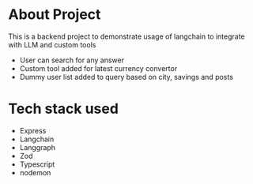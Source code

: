 # About Project
This is a backend project to demonstrate usage of langchain to integrate with LLM and custom tools
- User can search for any answer
- Custom tool added for latest currency convertor
- Dummy user list added to query based on city, savings and posts

# Tech stack used
- Express 
- Langchain 
- Langgraph
- Zod
- Typescript
- nodemon
